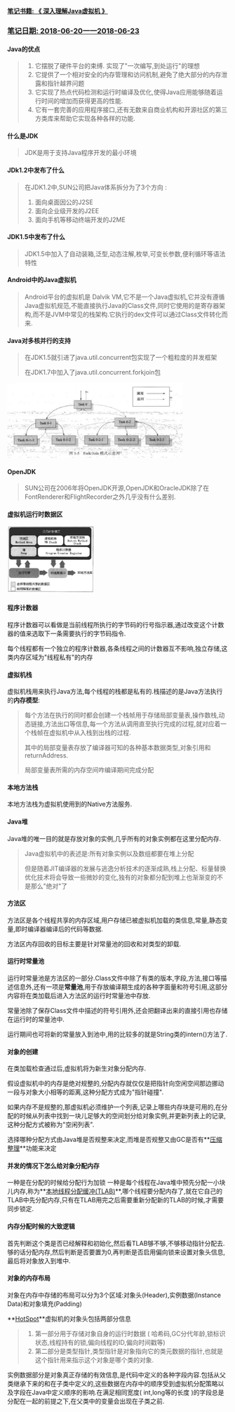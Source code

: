 

**<u>笔记书籍: 《 深入理解Java虚拟机 》</u>**

### **<u>笔记日期: 2018-06-20一一2018-06-23</u>**

#### Java的优点

> 1. 它摆脱了硬件平台的束缚.   实现了"一次编写,到处运行"的理想
> 2. 它提供了一个相对安全的内存管理和访问机制,避免了绝大部分的内存泄露和指针越界问题
> 3. 它实现了热点代码检测和运行时编译及优化,使得Java应用能够随着运行时间的增加而获得更高的性能.
> 4. 它有一套完善的应用程序接口,还有无数来自商业机构和开源社区的第三方类库来帮助它实现各种各样的功能.  

#### 什么是JDK

>JDK是用于支持Java程序开发的最小环境

#### JDk1.2中发布了什么

>在JDK1.2中,SUN公司把Java体系拆分为了3个方向 : 
>
>1. 面向桌面因公的J2SE
>2. 面向企业级开发的J2EE
>3. 面向手机等移动终端开发的J2ME

#### JDK1.5中发布了什么

> JDK1.5中加入了自动装箱,泛型,动态注解,枚举,可变长参数,便利循环等语法特性

#### Android中的Java虚拟机

>  Android平台的虚拟机是 Dalvik VM,它不是一个Java虚拟机,它并没有遵循Java虚拟机规范,不能直接执行Java的Class文件,同时它使用的是寄存器架构,而不是JVM中常见的栈架构.它执行的dex文件可以通过Class文件转化而来.

#### Java对多核并行的支持

> 在JDK1.5就引进了java.util.concurrent包实现了一个粗粒度的并发框架
>
> 在JDK1.7中加入了java.util.concurrent.forkjoin包

<img src="img/image-20180623222432031.png" width="400px" />

#### OpenJDK

> SUN公司在2006年将OpenJDK开源,OpenJDK和OracleJDK除了在FontRenderer和FlightRecorder之外几乎没有什么差别.

#### 虚拟机运行时数据区
<img src="img/image-20180623222617260.png" width="200px" />

#### 程序计数器

程序计数器可以看做是当前线程所执行的字节码的行号指示器,通过改变这个计数器的值来选取下一条需要执行的字节码指令.

每个线程都有一个独立的程序计数器,各条线程之间的计数器互不影响,独立存储,这类内存区域为"线程私有"的内存

#### 虚拟机栈

虚拟机栈用来执行Java方法,每个线程的栈都是私有的.栈描述的是Java方法执行的**内存模型**:

> 每个方法在执行的同时都会创建一个栈帧用于存储局部变量表,操作数栈,动态链接,方法出口等信息,每一个方法从调用直至执行完成的过程,就对应着一个栈帧在虚拟机中从入栈到出栈的过程.
>
> 其中的局部变量表存放了编译器可知的各种基本数据类型,对象引用和returnAddress.
>
> 局部变量表所需的内存空间咋编译期间完成分配

#### 本地方法栈

本地方法栈为虚拟机使用到的Native方法服务.

#### Java堆

Java堆的唯一目的就是存放对象的实例,几乎所有的对象实例都在这里分配内存.

>  Java虚拟机中的表述是:所有对象实例以及数组都要在堆上分配
>
> 但是随着JIT编译器的发展与逃逸分析技术的逐渐成熟,栈上分配、标量替换优化技术将会导致一些微妙的变化,独有的对象都分配到堆上也渐渐变的不是那么"绝对"了

#### 方法区

方法区是各个线程共享的内存区域,用户存储已被虚拟机加载的类信息,常量,静态变量,即时编译器编译后的代码等数据.

方法区内存回收的目标主要是针对常量池的回收和对类型的卸载.

#### 运行时常量池

运行时常量池是方法区的一部分.Class文件中除了有类的版本,字段,方法,接口等描述信息外,还有一项是**常量池**,用于存放编译期生成的各种字面量和符号引用,这部分内容将在类加载后进入方法区的运行时常量池中存放.

常量池除了保存Class文件中描述的符号引用外,还会把翻译出来的直接引用也存储在运行时的常量池中.

运行期间也可将新的常量放入到池中,用的比较多的就是String类的intern()方法了.

#### 对象的创建

在类加载检查通过后,虚拟机将为新生对象分配内存.

假设虚拟机中的内存是绝对规整的,分配内存就仅仅是把指针向空闲空间那边挪动一段与对象大小相等的距离,这种分配方式成为"指针碰撞".

如果内存不是规整的,那虚拟机必须维护一个列表,记录上哪些内存块是可用的,在分配的时候从列表中找到一块儿足够大的空间划分给对象实例,并更新列表上的记录,这种分配方式被称为"空闲列表".

选择哪种分配方式由Java堆是否规整来决定,而堆是否规整又由GC是否有**<u>压缩整理</u>**功能来决定

#### 并发的情况下怎么给对象分配内存

一种是在分配的时候给分配行为加锁   一种是每个线程在Java堆中预先分配一小块儿内存,称为**<u>本地线程分配缓冲(TLAB)</u>**,哪个线程要分配内存了,就在它自己的TLAB中先分配内存,只有在TLAB用完之后需要重新分配新的TLAB的时候,才需要同步锁定.

#### 内存分配时候的大致逻辑

首先判断这个类是否已经解释和初始化,然后看TLAB够不够,不够移动指针分配去.够的话分配内存,然后判断是否要置为0,再判断是否启用偏向锁来设置对象头信息,最后将对象放入到堆中.

#### 对象的内存布局

对象在内存中存储的布局可以分为3个区域:对象头(Header),实例数据(Instance Data)和对象填充(Padding)

**<u>HotSpot</u>**虚拟机的对象头包括两部分信息

> 1. 第一部分用于存储对象自身的运行时数据 ( 哈希码,GC分代年龄,锁标识状态,线程持有的锁,偏向线程的ID,偏向时间戳等)
> 2. 第二部分是类型指针,类型指针是对象指向它的类元数据的指针,也就是这个指针用来指示这个对象是哪个类的对象.

实例数据部分是对象真正存储的有效信息,是代码中定义的各种字段内容.包括从父类继承下来的和在子类中定义的,这些数据在内存中的顺序受到虚拟机分配策略以及字段在Java中定义顺序的影响.在满足相同宽度( int,long等的长度 )的字段总是分配在一起的前提之下,在父类中的变量会出现在子类之前.

